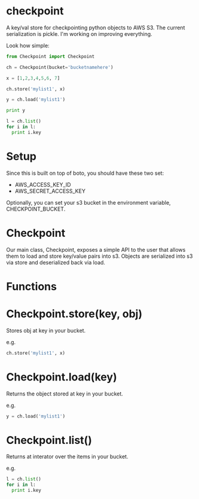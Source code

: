 checkpoint
==========

A key/val store for checkpointing python objects to AWS S3.  The current serialization is pickle.  I'm working on improving everything.

Look how simple:

```python
from Checkpoint import Checkpoint

ch = Checkpoint(bucket='bucketnamehere')

x = [1,2,3,4,5,6, 7]

ch.store('mylist1', x)

y = ch.load('mylist1')

print y

l = ch.list()
for i in l:
  print i.key

```

Setup
=====

Since this is built on top of boto, you should have these two set:
* AWS_ACCESS_KEY_ID 
* AWS_SECRET_ACCESS_KEY 
 
Optionally, you can set your s3 bucket in the environment variable, CHECKPOINT_BUCKET. 

Checkpoint
==========

Our main class, Checkpoint, exposes a simple API to the user that allows them to load and store key/value pairs into s3.  Objects are serialized into s3 via store and deserialized back via load.

Functions
=========

Checkpoint.store(key, obj)
==========================

Stores obj at key in your bucket.  

e.g.

```python
ch.store('mylist1', x)
```

Checkpoint.load(key)
====================

Returns the object stored at key in your bucket.

e.g.
```python
y = ch.load('mylist1')
```

Checkpoint.list()
=================

Returns at interator over the items in your bucket.

e.g.
```python
l = ch.list()
for i in l:
  print i.key
```

